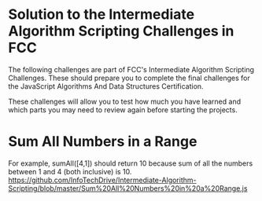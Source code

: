 # Solution to the Intermediate Algorithm Scripting Challenges in FCC
The following challenges are part of FCC's Intermediate Algorithm Scripting Challenges. These should prepare you to complete the final challenges for the JavaScript Algorithms And Data Structures Certification.

These challenges will allow you to test how much you have learned and which parts you may need to review again before starting the projects.

# Sum All Numbers in a Range
For example, sumAll([4,1]) should return 10 because sum of all the numbers between 1 and 4 (both inclusive) is 10.
https://github.com/InfoTechDrive/Intermediate-Algorithm-Scripting/blob/master/Sum%20All%20Numbers%20in%20a%20Range.js